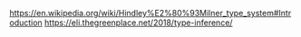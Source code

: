 https://en.wikipedia.org/wiki/Hindley%E2%80%93Milner_type_system#Introduction
https://eli.thegreenplace.net/2018/type-inference/